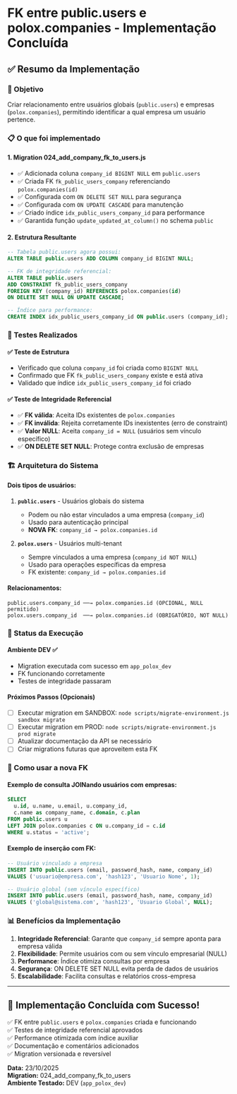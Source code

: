 # FK entre public.users e polox.companies - Implementação Concluída

## ✅ Resumo da Implementação

### 🎯 Objetivo

Criar relacionamento entre usuários globais (`public.users`) e empresas (`polox.companies`), permitindo identificar a qual empresa um usuário pertence.

### 📋 O que foi implementado

#### 1. **Migration 024_add_company_fk_to_users.js**

- ✅ Adicionada coluna `company_id BIGINT NULL` em `public.users`
- ✅ Criada FK `fk_public_users_company` referenciando `polox.companies(id)`
- ✅ Configurada com `ON DELETE SET NULL` para segurança
- ✅ Configurada com `ON UPDATE CASCADE` para manutenção
- ✅ Criado índice `idx_public_users_company_id` para performance
- ✅ Garantida função `update_updated_at_column()` no schema `public`

#### 2. **Estrutura Resultante**

```sql
-- Tabela public.users agora possui:
ALTER TABLE public.users ADD COLUMN company_id BIGINT NULL;

-- FK de integridade referencial:
ALTER TABLE public.users
ADD CONSTRAINT fk_public_users_company
FOREIGN KEY (company_id) REFERENCES polox.companies(id)
ON DELETE SET NULL ON UPDATE CASCADE;

-- Índice para performance:
CREATE INDEX idx_public_users_company_id ON public.users (company_id);
```

### 🧪 Testes Realizados

#### ✅ Teste de Estrutura

- Verificado que coluna `company_id` foi criada como `BIGINT NULL`
- Confirmado que FK `fk_public_users_company` existe e está ativa
- Validado que índice `idx_public_users_company_id` foi criado

#### ✅ Teste de Integridade Referencial

- ✅ **FK válida**: Aceita IDs existentes de `polox.companies`
- ✅ **FK inválida**: Rejeita corretamente IDs inexistentes (erro de constraint)
- ✅ **Valor NULL**: Aceita `company_id = NULL` (usuários sem vínculo específico)
- ✅ **ON DELETE SET NULL**: Protege contra exclusão de empresas

### 🏗️ Arquitetura do Sistema

#### Dois tipos de usuários:

1. **`public.users`** - Usuários globais do sistema

   - Podem ou não estar vinculados a uma empresa (`company_id`)
   - Usado para autenticação principal
   - **NOVA FK**: `company_id → polox.companies.id`

2. **`polox.users`** - Usuários multi-tenant
   - Sempre vinculados a uma empresa (`company_id NOT NULL`)
   - Usado para operações específicas da empresa
   - FK existente: `company_id → polox.companies.id`

#### Relacionamentos:

```
public.users.company_id ──→ polox.companies.id (OPCIONAL, NULL permitido)
polox.users.company_id  ──→ polox.companies.id (OBRIGATÓRIO, NOT NULL)
```

### 🚀 Status da Execução

#### Ambiente DEV ✅

- Migration executada com sucesso em `app_polox_dev`
- FK funcionando corretamente
- Testes de integridade passaram

#### Próximos Passos (Opcionais)

- [ ] Executar migration em SANDBOX: `node scripts/migrate-environment.js sandbox migrate`
- [ ] Executar migration em PROD: `node scripts/migrate-environment.js prod migrate`
- [ ] Atualizar documentação da API se necessário
- [ ] Criar migrations futuras que aproveitem esta FK

### 🔧 Como usar a nova FK

#### Exemplo de consulta JOINando usuários com empresas:

```sql
SELECT
  u.id, u.name, u.email, u.company_id,
  c.name as company_name, c.domain, c.plan
FROM public.users u
LEFT JOIN polox.companies c ON u.company_id = c.id
WHERE u.status = 'active';
```

#### Exemplo de inserção com FK:

```sql
-- Usuário vinculado a empresa
INSERT INTO public.users (email, password_hash, name, company_id)
VALUES ('usuario@empresa.com', 'hash123', 'Usuario Nome', 1);

-- Usuário global (sem vínculo específico)
INSERT INTO public.users (email, password_hash, name, company_id)
VALUES ('global@sistema.com', 'hash123', 'Usuario Global', NULL);
```

### 📊 Benefícios da Implementação

1. **Integridade Referencial**: Garante que `company_id` sempre aponta para empresa válida
2. **Flexibilidade**: Permite usuários com ou sem vínculo empresarial (NULL)
3. **Performance**: Índice otimiza consultas por empresa
4. **Segurança**: ON DELETE SET NULL evita perda de dados de usuários
5. **Escalabilidade**: Facilita consultas e relatórios cross-empresa

---

## 🎉 Implementação Concluída com Sucesso!

✅ FK entre `public.users` e `polox.companies` criada e funcionando  
✅ Testes de integridade referencial aprovados  
✅ Performance otimizada com índice auxiliar  
✅ Documentação e comentários adicionados  
✅ Migration versionada e reversível

**Data:** 23/10/2025  
**Migration:** 024_add_company_fk_to_users  
**Ambiente Testado:** DEV (`app_polox_dev`)
